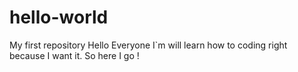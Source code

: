 # hello-world
My first repository
Hello Everyone
I`m will learn how to coding right because I want it.
So here I go !
